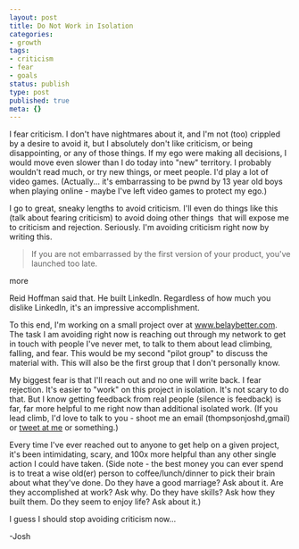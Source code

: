 ```yaml
---
layout: post
title: Do Not Work in Isolation
categories:
- growth
tags:
- criticism
- fear
- goals
status: publish
type: post
published: true
meta: {}
---
```




I fear criticism. I don't have nightmares about it, and I'm not (too) crippled by a desire to avoid it, but I absolutely don't like criticism, or being disappointing, or any of those things.
If my ego were making all decisions, I would move even slower than I do today into "new" territory. I probably wouldn't read much, or try new things, or meet people. I'd play a lot of video games. (Actually... it's embarrassing to be pwnd by 13 year old boys when playing online - maybe I've left video games to protect my ego.)



I go to great, sneaky lengths to avoid criticism. I'll even do things like this (talk about fearing criticism) to avoid doing other things 
that will expose me to criticism and rejection. Seriously. I'm avoiding criticism right now by writing this.


>If you are not embarrassed by the first version of your product, you've launched too late.



more



Reid Hoffman said that. He built LinkedIn. Regardless of how much you dislike LinkedIn, it's an impressive accomplishment.



To this end, I'm working on a small project over at www.belaybetter.com. The task I am avoiding right now is reaching out through my network to get in touch with people I've never met, to talk to them about lead climbing, falling, and fear. This would be my second "pilot group" to discuss the material with. This will also be the first group that I don't personally know.



My biggest fear is that I'll reach out and no one will write back. I fear rejection. It's easier to "work" on this project in isolation. It's not scary to do that. But I know getting feedback from real people (silence is feedback) is far, far more helpful to me right now than additional isolated work. (If you lead climb, I'd love to talk to you - shoot me an email (thompsonjoshd,gmail) or 
[tweet at me](https://twitter.com/thompsonjoshd) or something.)



Every time I've ever reached out to anyone to get help on a given project, it's been intimidating, scary, and 100x more helpful than any other single action I could have taken. (Side note - the best money you can ever spend is to treat a wise old(er) person to coffee/lunch/dinner to pick their brain about what they've done. Do they have a good marriage? Ask about it. Are they accomplished at work? Ask why. Do they have skills? Ask how they built them. Do they seem to enjoy life? Ask about it.)



I guess I should stop avoiding criticism now...



-Josh
